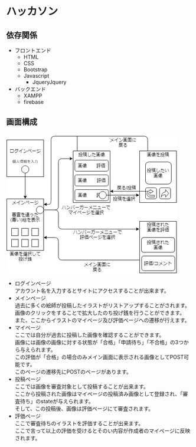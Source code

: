 # ハッカソン

## 依存関係
- フロントエンド
  - HTML
  - CSS
  - Bootstrap
  - Javascript
    - JqueryJquery
- バックエンド
  - XAMPP
  - firebase

## 画面構成
![ScreenTransitionDiagram.png](img/ScreenTransitionDiagram.png)
- ログインページ<br>
アカウント名を入力するとサイトにアクセスすることが出来ます。
- メインページ<br>
過去に多くの絵師が投稿したイラストがリストアップすることがされます。<br>
画像のクリックをすることで拡大したのち投げ銭を行うことができます。<br>
また、ここからイラストのマイページ及び評価ページへの遷移が行えます。<br>
- マイページ<br>
ここでは自分が過去に投稿した画像を確認することができます。<br>
画像には画像の画像に対する状態が「合格」「申請待ち」「不合格」の3つから与えられます。<br>
この評価が「合格」の場合のみメイン画面に表示される画像としてPOST可能です。<br>
このページの遷移先にPOSTのページがあります。
- 投稿ページ<br>
ここでは画像を審査対象として投稿することが出来ます。<br>
ここから投稿された画像はマイページの投稿済み画像として登録され、「審査待ち」のstateが与えられます。<br>
そして、この投稿後、画像は評価ページにて審査されます。
- 評価ページ<br>
ここで審査待ちのイラストを評価することが出来ます。<br>
ここで言って以上の評価を受けるとそのい内容が作成者のマイページに反映されます。<br>
